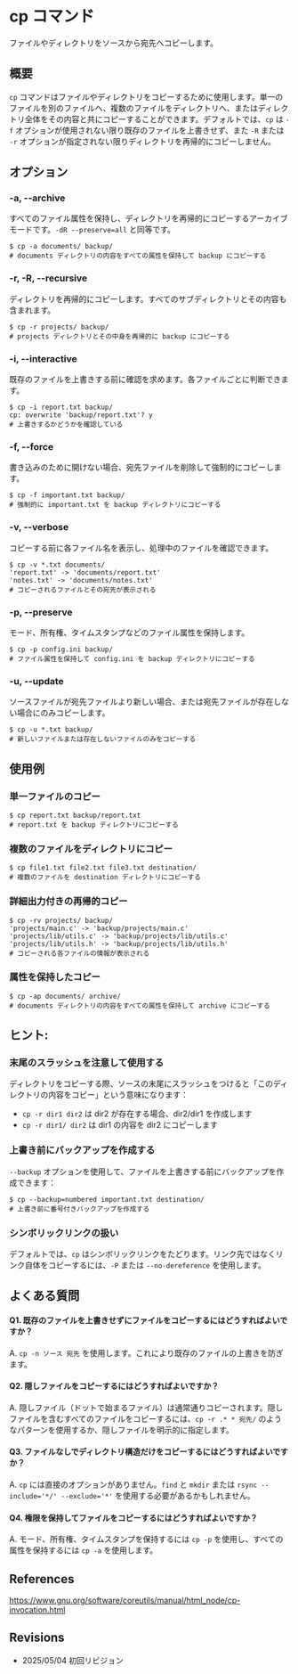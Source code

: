 # cp コマンド

ファイルやディレクトリをソースから宛先へコピーします。

## 概要

`cp` コマンドはファイルやディレクトリをコピーするために使用します。単一のファイルを別のファイルへ、複数のファイルをディレクトリへ、またはディレクトリ全体をその内容と共にコピーすることができます。デフォルトでは、`cp` は `-f` オプションが使用されない限り既存のファイルを上書きせず、また `-R` または `-r` オプションが指定されない限りディレクトリを再帰的にコピーしません。

## オプション

### **-a, --archive**

すべてのファイル属性を保持し、ディレクトリを再帰的にコピーするアーカイブモードです。`-dR --preserve=all` と同等です。

```console
$ cp -a documents/ backup/
# documents ディレクトリの内容をすべての属性を保持して backup にコピーする
```

### **-r, -R, --recursive**

ディレクトリを再帰的にコピーします。すべてのサブディレクトリとその内容も含まれます。

```console
$ cp -r projects/ backup/
# projects ディレクトリとその中身を再帰的に backup にコピーする
```

### **-i, --interactive**

既存のファイルを上書きする前に確認を求めます。各ファイルごとに判断できます。

```console
$ cp -i report.txt backup/
cp: overwrite 'backup/report.txt'? y
# 上書きするかどうかを確認している
```

### **-f, --force**

書き込みのために開けない場合、宛先ファイルを削除して強制的にコピーします。

```console
$ cp -f important.txt backup/
# 強制的に important.txt を backup ディレクトリにコピーする
```

### **-v, --verbose**

コピーする前に各ファイル名を表示し、処理中のファイルを確認できます。

```console
$ cp -v *.txt documents/
'report.txt' -> 'documents/report.txt'
'notes.txt' -> 'documents/notes.txt'
# コピーされるファイルとその宛先が表示される
```

### **-p, --preserve**

モード、所有権、タイムスタンプなどのファイル属性を保持します。

```console
$ cp -p config.ini backup/
# ファイル属性を保持して config.ini を backup ディレクトリにコピーする
```

### **-u, --update**

ソースファイルが宛先ファイルより新しい場合、または宛先ファイルが存在しない場合にのみコピーします。

```console
$ cp -u *.txt backup/
# 新しいファイルまたは存在しないファイルのみをコピーする
```

## 使用例

### 単一ファイルのコピー

```console
$ cp report.txt backup/report.txt
# report.txt を backup ディレクトリにコピーする
```

### 複数のファイルをディレクトリにコピー

```console
$ cp file1.txt file2.txt file3.txt destination/
# 複数のファイルを destination ディレクトリにコピーする
```

### 詳細出力付きの再帰的コピー

```console
$ cp -rv projects/ backup/
'projects/main.c' -> 'backup/projects/main.c'
'projects/lib/utils.c' -> 'backup/projects/lib/utils.c'
'projects/lib/utils.h' -> 'backup/projects/lib/utils.h'
# コピーされる各ファイルの情報が表示される
```

### 属性を保持したコピー

```console
$ cp -ap documents/ archive/
# documents ディレクトリの内容をすべての属性を保持して archive にコピーする
```

## ヒント:

### 末尾のスラッシュを注意して使用する

ディレクトリをコピーする際、ソースの末尾にスラッシュをつけると「このディレクトリの内容をコピー」という意味になります：
- `cp -r dir1 dir2` は dir2 が存在する場合、dir2/dir1 を作成します
- `cp -r dir1/ dir2` は dir1 の内容を dir2 にコピーします

### 上書き前にバックアップを作成する

`--backup` オプションを使用して、ファイルを上書きする前にバックアップを作成できます：

```console
$ cp --backup=numbered important.txt destination/
# 上書き前に番号付きバックアップを作成する
```

### シンボリックリンクの扱い

デフォルトでは、`cp` はシンボリックリンクをたどります。リンク先ではなくリンク自体をコピーするには、`-P` または `--no-dereference` を使用します。

## よくある質問

#### Q1. 既存のファイルを上書きせずにファイルをコピーするにはどうすればよいですか？
A. `cp -n ソース 宛先` を使用します。これにより既存のファイルの上書きを防ぎます。

#### Q2. 隠しファイルをコピーするにはどうすればよいですか？
A. 隠しファイル（ドットで始まるファイル）は通常通りコピーされます。隠しファイルを含むすべてのファイルをコピーするには、`cp -r .* * 宛先/` のようなパターンを使用するか、隠しファイルを明示的に指定します。

#### Q3. ファイルなしでディレクトリ構造だけをコピーするにはどうすればよいですか？
A. `cp` には直接のオプションがありません。`find` と `mkdir` または `rsync --include='*/' --exclude='*'` を使用する必要があるかもしれません。

#### Q4. 権限を保持してファイルをコピーするにはどうすればよいですか？
A. モード、所有権、タイムスタンプを保持するには `cp -p` を使用し、すべての属性を保持するには `cp -a` を使用します。

## References

https://www.gnu.org/software/coreutils/manual/html_node/cp-invocation.html

## Revisions

- 2025/05/04 初回リビジョン